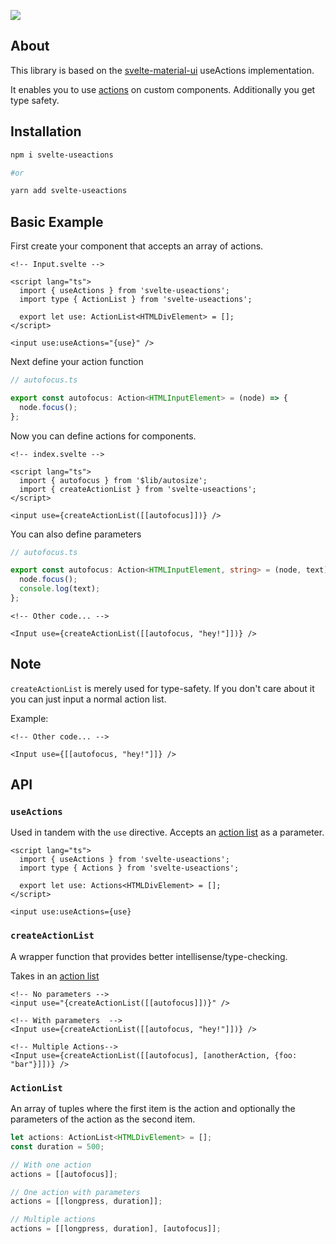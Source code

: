 ![](https://badgen.net/bundlephobia/minzip/svelte-useactions)

## About

This library is based on the [svelte-material-ui](https://github.com/hperrin/svelte-material-ui)
useActions implementation.

It enables you to use [actions](https://svelte.dev/docs#use_action) on custom components. Additionally you get type safety.

## Installation

```bash
npm i svelte-useactions

#or

yarn add svelte-useactions
```

## Basic Example

First create your component that accepts an array of actions.

```svelte
<!-- Input.svelte -->

<script lang="ts">
  import { useActions } from 'svelte-useactions';
  import type { ActionList } from 'svelte-useactions';

  export let use: ActionList<HTMLDivElement> = [];
</script>

<input use:useActions="{use}" />
```

Next define your action function

```ts
// autofocus.ts

export const autofocus: Action<HTMLInputElement> = (node) => {
  node.focus();
};
```

Now you can define actions for components.

```svelte
<!-- index.svelte -->

<script lang="ts">
  import { autofocus } from '$lib/autosize';
  import { createActionList } from 'svelte-useactions';
</script>

<input use={createActionList([[autofocus]])} />
```

You can also define parameters

```ts
// autofocus.ts

export const autofocus: Action<HTMLInputElement, string> = (node, text) => {
  node.focus();
  console.log(text);
};
```

```svelte
<!-- Other code... -->

<Input use={createActionList([[autofocus, "hey!"]])} />
```

## Note

`createActionList` is merely used for type-safety. If you don't care
about it you can just input a normal action list.

Example:

```svelte
<!-- Other code... -->

<Input use={[[autofocus, "hey!"]]} />
```

## API

### `useActions`

Used in tandem with the `use` directive. Accepts an [action list](#actionlist) as a parameter.

```svelte
<script lang="ts">
  import { useActions } from 'svelte-useactions';
  import type { Actions } from 'svelte-useactions';

  export let use: Actions<HTMLDivElement> = [];
</script>

<input use:useActions={use}
```

### `createActionList`

A wrapper function that provides better intellisense/type-checking.

Takes in an [action list](#actionlist)

```svelte
<!-- No parameters -->
<input use="{createActionList([[autofocus]])}" />

<!-- With parameters  -->
<Input use={createActionList([[autofocus, "hey!"]])} />

<!-- Multiple Actions-->
<Input use={createActionList([[autofocus], [anotherAction, {foo: "bar"}]])} />
```

### `ActionList`

An array of tuples where the first item is the action and optionally the
parameters of the action as the second item.

```ts
let actions: ActionList<HTMLDivElement> = [];
const duration = 500;

// With one action
actions = [[autofocus]];

// One action with parameters
actions = [[longpress, duration]];

// Multiple actions
actions = [[longpress, duration], [autofocus]];
```
